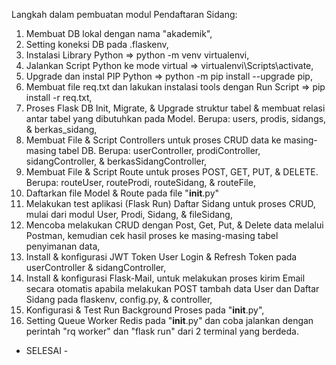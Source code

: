 Langkah dalam pembuatan modul Pendaftaran Sidang:
1. Membuat DB lokal dengan nama "akademik",
2. Setting koneksi DB pada .flaskenv,
3. Instalasi Library Python => python -m venv virtualenvi,
4. Jalankan Script Python ke mode virtual =>  virtualenvi\Scripts\activate,
5. Upgrade dan instal PIP Python => python -m pip install --upgrade pip,
6. Membuat file req.txt dan lakukan instalasi tools dengan Run Script => pip install -r req.txt, 
7. Proses Flask DB Init, Migrate, & Upgrade struktur tabel & membuat relasi antar tabel yang dibutuhkan pada Model. Berupa: users, prodis, sidangs, & berkas_sidang,
8. Membuat File & Script Controllers untuk proses CRUD data ke masing-masing tabel DB. Berupa: userController, prodiController, sidangController, & berkasSidangController,
9. Membuat File & Script Route untuk proses POST, GET, PUT, & DELETE. Berupa: routeUser, routeProdi, routeSidang, & routeFile,
10. Daftarkan file Model & Route pada file "__init__.py"
11. Melakukan test aplikasi (Flask Run) Daftar Sidang untuk proses CRUD, mulai dari modul User, Prodi, Sidang, & fileSidang,
12. Mencoba melakukan CRUD dengan Post, Get, Put, & Delete data melalui Postman, kemudian cek hasil proses ke masing-masing tabel penyimanan data,
13. Install & konfigurasi JWT Token User Login & Refresh Token pada userController & sidangController,
14. Install & konfigurasi Flask-Mail, untuk melakukan proses kirim Email secara otomatis apabila melakukan POST tambah data User dan Daftar Sidang pada flaskenv, config.py, & controller,
15. Konfigurasi & Test Run Background Proses pada "__init__.py",
16. Setting Queue Worker Redis pada "__init__.py" dan coba jalankan dengan perintah "rq worker" dan "flask run" dari 2 terminal yang berdeda.

- SELESAI -




